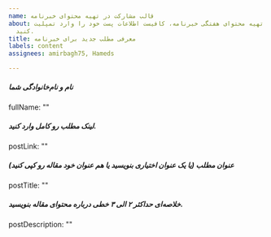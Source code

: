 ```yaml
---
name: قالب مشارکت در تهیه محتوای خبرنامه
about: برای مشارکت و تهیه محتوای هفتگی خبرنامه، کافیست اطلاعات پست خود را وارد تمپلیت
  کنید.
title: معرفی مطلب جدید برای خبرنامه
labels: content
assignees: amirbagh75, Hameds

---
```


##### نام و نام‌خانوادگی شما
fullName: ""

##### لینک مطلب رو کامل وارد کنید.
postLink: ""

##### عنوان مطلب (یا یک عنوان اختیاری بنویسید یا هم عنوان خود مقاله رو کپی کنید)
postTitle: ""

##### خلاصه‌ای حداکثر ۲ الی ۳ خطی درباره محتوای مقاله بنویسید.
postDescription: ""
